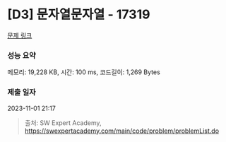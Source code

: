 # [D3] 문자열문자열 - 17319 

[문제 링크](https://swexpertacademy.com/main/code/problem/problemDetail.do?contestProbId=AYgEiwbKy48DFARP) 

### 성능 요약

메모리: 19,228 KB, 시간: 100 ms, 코드길이: 1,269 Bytes

### 제출 일자

2023-11-01 21:17



> 출처: SW Expert Academy, https://swexpertacademy.com/main/code/problem/problemList.do